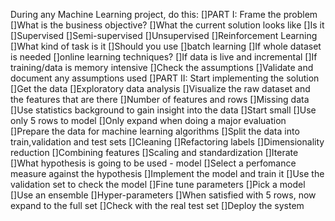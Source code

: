 During any Machine Learning project, do this:
[]PART I: Frame the problem
    []What is the business objective?
    []What the current solution looks like
    []Is it 
        []Supervised
        []Semi-supervised
        []Unsupervised
        []Reinforcement Learning
    []What kind of task is it
    []Should you use 
        []batch learning 
            []If whole dataset is needed
        []online learning techniques?
            []If data is live and incremental
            []If training/data is memory intensive
    []Check the assumptions
        []Validate and document any assumptions used
[]PART II: Start implementing the solution
    []Get the data
    []Exploratory data analysis
        []Visualize the raw dataset and the features that are there
            []Number of features and rows
            []Missing data
        []Use statistics background to gain insight into the data
    []Start small
        []Use only 5 rows to model
        []Only expand when doing a major evaluation
    []Prepare the data for machine learning algorithms
        []Split the data into train,validation and test sets
        []Cleaning
        []Refactoring labels
        []Dimensionality reduction
        []Combining features
        []Scaling and standardization
    []Iterate
        []What hypothesis is going to be used - model
        []Select a perfomance measure against the hypothesis
        []Implement the model and train it
        []Use the validation set to check the model
        []Fine tune parameters
            []Pick a model
            []Use an ensemble
            []Hyper-parameters
        []When satisfied with 5 rows, now expand to the full set
    []Check with the real test set
    []Deploy the system
 
